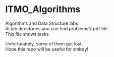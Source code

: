 # ITMO_Algorithms
Algorithms and Data Structure labs \
At lab directories you can find problemsN.pdf file. \
This file shows tasks

Unfortunately, some of them got lost. \
Hope this repo will be useful for smbdy!
